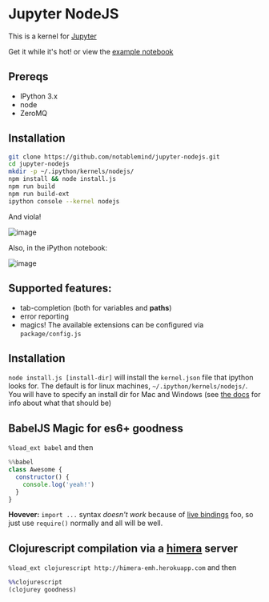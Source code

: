 # Jupyter NodeJS
This is a kernel for [Jupyter](http://github.com/ipython/ipython)

Get it while it's hot! or view the [example notebook](http://nbviewer.ipython.org/gist/jaredly/404a36306fdee6a1737a)

## Prereqs
- IPython 3.x
- node
- ZeroMQ

## Installation
```bash
git clone https://github.com/notablemind/jupyter-nodejs.git
cd jupyter-nodejs
mkdir -p ~/.ipython/kernels/nodejs/
npm install && node install.js
npm run build
npm run build-ext
ipython console --kernel nodejs
```

And viola!

![image](https://cloud.githubusercontent.com/assets/112170/7268122/a33b186c-e882-11e4-8463-be00a6c90163.png)


Also, in the iPython notebook:

![image](https://cloud.githubusercontent.com/assets/112170/7268108/70cade4e-e882-11e4-95e7-8a7375b3b888.png)



## Supported features:

- tab-completion (both for variables and **paths**)
- error reporting
- magics! The available extensions can be configured via `package/config.js`

## Installation
`node install.js [install-dir]` will install the `kernel.json` file that ipython looks for. The default is for linux machines, `~/.ipython/kernels/nodejs/`. You will have to specify an install dir for Mac and Windows (see [the docs](https://ipython.org/ipython-doc/dev/development/kernels.html#kernel-specs) for info about what that should be)

## BabelJS Magic for es6+ goodness
`%load_ext babel` and then

```javascript
%%babel
class Awesome {
  constructor() {
    console.log('yeah!')
  }
}
```

**Hovever:** `import ...` syntax *doesn't work* because of [live bindings](https://github.com/ModuleLoader/es6-module-loader/wiki/Circular-References-&-Bindings#es6-circular-references--bindings) foo, so just use `require()` normally and all will be well.

## Clojurescript compilation via a [himera](https://github.com/fogus/himera) server

`%load_ext clojurescript http://himera-emh.herokuapp.com` and then

```clojure
%%clojurescript
(clojurey goodness)
```
